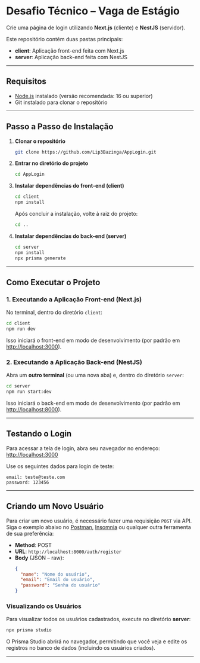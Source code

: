 # Desafio Técnico – Vaga de Estágio

Crie uma página de login utilizando **Next.js** (cliente) e **NestJS** (servidor).  

Este repositório contém duas pastas principais:
- **client**: Aplicação front-end feita com Next.js  
- **server**: Aplicação back-end feita com NestJS  

---

## Requisitos

- [Node.js](https://nodejs.org/) instalado (versão recomendada: 16 ou superior)
- Git instalado para clonar o repositório

---

## Passo a Passo de Instalação

1. **Clonar o repositório**

   ```bash
   git clone https://github.com/Lip3Bazinga/AppLogin.git
   ```

2. **Entrar no diretório do projeto**

   ```bash
   cd AppLogin
   ```

3. **Instalar dependências do front-end (client)**

   ```bash
   cd client
   npm install
   ```
   
   Após concluir a instalação, volte à raiz do projeto:

   ```bash
   cd ..
   ```

4. **Instalar dependências do back-end (server)**

   ```bash
   cd server
   npm install
   npx prisma generate
   ```

---

## Como Executar o Projeto

### 1. Executando a Aplicação Front-end (Next.js)

No terminal, dentro do diretório `client`:

```bash
cd client
npm run dev
```

Isso iniciará o front-end em modo de desenvolvimento (por padrão em [http://localhost:3000](http://localhost:3000)).

### 2. Executando a Aplicação Back-end (NestJS)

Abra um **outro terminal** (ou uma nova aba) e, dentro do diretório `server`:

```bash
cd server
npm run start:dev
```

Isso iniciará o back-end em modo de desenvolvimento (por padrão em [http://localhost:8000](http://localhost:8000)).

---

## Testando o Login

Para acessar a tela de login, abra seu navegador no endereço:  
[http://localhost:3000](http://localhost:3000)

Use os seguintes dados para login de teste:

```
email: teste@teste.com
password: 123456
```

---

## Criando um Novo Usuário

Para criar um novo usuário, é necessário fazer uma requisição `POST` via API. Siga o exemplo abaixo no [Postman](https://www.postman.com/), [Insomnia](https://insomnia.rest/) ou qualquer outra ferramenta de sua preferência:

- **Method**: POST  
- **URL**: `http://localhost:8000/auth/register`
- **Body** (JSON – raw):
  ```json
  {
    "name": "Nome do usuário",
    "email": "Email do usuário",
    "password": "Senha do usuário"
  }
  ```

### Visualizando os Usuários

Para visualizar todos os usuários cadastrados, execute no diretório **server**:

```bash
npx prisma studio
```

O Prisma Studio abrirá no navegador, permitindo que você veja e edite os registros no banco de dados (incluindo os usuários criados).

---



